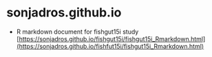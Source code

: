 # sonjadros.github.io
- R markdown document for fishgut15i study [https://sonjadros.github.io/fishgut15i/fishgut15i_Rmarkdown.html](https://sonjadros.github.io/fishfut15i/fishgut15i_Rmarkdown.html)
